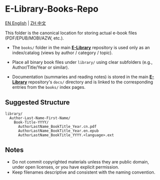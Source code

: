 # E-Library-Books-Repo

[EN English](./README.md) | [ZH 中文](./README.zh-CN.md)

This folder is the canonical location for storing actual e-book files (PDF/EPUB/MOBI/AZW, etc.).

- The `books/` folder in the main [**E-Library**](https://github.com/TiiJeiJ8/E-Library/blob/main/README.md) repository is used only as an index/catalog (views by author / category / topic).

- Place all binary book files under `library/` using clear subfolders (e.g., Author/Title/Year or similar).

- Documentation (summaries and reading notes) is stored in the main [**E-Library**](https://github.com/TiiJeiJ8/E-Library/blob/main/README.md) repository's `docs/` directory and is linked to the corresponding entries from the `books/` index pages.

## Suggested Structure

```
library/
  Author-Last-Name-First-Name/
    Book-Title-YYYY/
      AuthorLastName_BookTitle_Year.cn.pdf
      AuthorLastName_BookTitle_Year.en.epub
      AuthorLastName_BookTitle_YYYY.<language>.ext
```

## Notes

- Do not commit copyrighted materials unless they are public domain, under open licenses, or you have explicit permission.
- Keep filenames descriptive and consistent with the naming convention.
